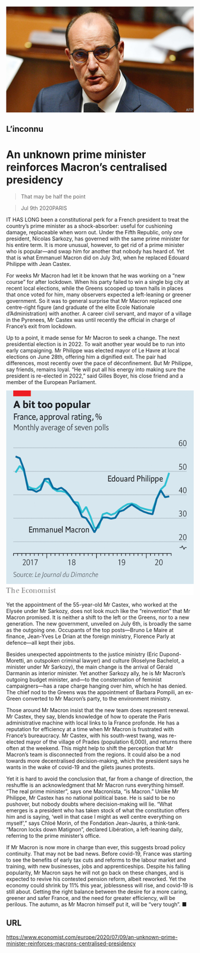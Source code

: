 ![](./images/20200711_EUP002_0.jpg)

## L’inconnu

# An unknown prime minister reinforces Macron’s centralised presidency

> That may be half the point

> Jul 9th 2020PARIS

IT HAS LONG been a constitutional perk for a French president to treat the country’s prime minister as a shock-absorber: useful for cushioning damage, replaceable when worn out. Under the Fifth Republic, only one president, Nicolas Sarkozy, has governed with the same prime minister for his entire term. It is more unusual, however, to get rid of a prime minister who is popular—and swap him for another that nobody has heard of. Yet that is what Emmanuel Macron did on July 3rd, when he replaced Edouard Philippe with Jean Castex.

For weeks Mr Macron had let it be known that he was working on a “new course” for after lockdown. When his party failed to win a single big city at recent local elections, while the Greens scooped up town halls in places that once voted for him, many observers expected a left-leaning or greener government. So it was to general surprise that Mr Macron replaced one centre-right figure (and graduate of the elite Ecole Nationale d’Administration) with another. A career civil servant, and mayor of a village in the Pyrenees, Mr Castex was until recently the official in charge of France’s exit from lockdown.

Up to a point, it made sense for Mr Macron to seek a change. The next presidential election is in 2022. To wait another year would be to run into early campaigning. Mr Philippe was elected mayor of Le Havre at local elections on June 28th, offering him a dignified exit. The pair had differences, most recently over the pace of déconfinement. But Mr Philippe, say friends, remains loyal. “He will put all his energy into making sure the president is re-elected in 2022,” said Gilles Boyer, his close friend and a member of the European Parliament.



![](./images/20200711_EUC364.png)

Yet the appointment of the 55-year-old Mr Castex, who worked at the Elysée under Mr Sarkozy, does not look much like the “reinvention” that Mr Macron promised. It is neither a shift to the left or the Greens, nor to a new generation. The new government, unveiled on July 6th, is broadly the same as the outgoing one. Occupants of the top posts—Bruno Le Maire at finance, Jean-Yves Le Drian at the foreign ministry, Florence Parly at defence—all kept their jobs.

Besides unexpected appointments to the justice ministry (Eric Dupond-Moretti, an outspoken criminal lawyer) and culture (Roselyne Bachelot, a minister under Mr Sarkozy), the main change is the arrival of Gérald Darmanin as interior minister. Yet another Sarkozy ally, he is Mr Macron’s outgoing budget minister, and—to the consternation of feminist campaigners—has a rape charge hanging over him, which he has denied. The chief nod to the Greens was the appointment of Barbara Pompili, an ex-Green converted to Mr Macron’s party, to the environment ministry.

Those around Mr Macron insist that the new team does represent renewal. Mr Castex, they say, blends knowledge of how to operate the Paris administrative machine with local links to la France profonde. He has a reputation for efficiency at a time when Mr Macron is frustrated with France’s bureaucracy. Mr Castex, with his south-west twang, was re-elected mayor of the village of Prades (population 6,000), and returns there often at the weekend. This might help to shift the perception that Mr Macron’s team is disconnected from the regions. It could also be a nod towards more decentralised decision-making, which the president says he wants in the wake of covid-19 and the gilets jaunes protests.

Yet it is hard to avoid the conclusion that, far from a change of direction, the reshuffle is an acknowledgment that Mr Macron runs everything himself. “The real prime minister”, says one Macronista, “is Macron.” Unlike Mr Philippe, Mr Castex has no national political base. He is said to be no pushover, but nobody doubts where decision-making will lie. “What emerges is a president who has taken stock of what the constitution offers him and is saying, ‘well in that case I might as well centre everything on myself’,” says Chloé Morin, of the Fondation Jean-Jaurès, a think-tank. “Macron locks down Matignon”, declared Libération, a left-leaning daily, referring to the prime minister’s office.

If Mr Macron is now more in charge than ever, this suggests broad policy continuity. That may not be bad news. Before covid-19, France was starting to see the benefits of early tax cuts and reforms to the labour market and training, with new businesses, jobs and apprenticeships. Despite his falling popularity, Mr Macron says he will not go back on these changes, and is expected to revive his contested pension reform, albeit reworked. Yet the economy could shrink by 11% this year, joblessness will rise, and covid-19 is still about. Getting the right balance between the desire for a more caring, greener and safer France, and the need for greater efficiency, will be perilous. The autumn, as Mr Macron himself put it, will be “very tough”. ■

## URL

https://www.economist.com/europe/2020/07/09/an-unknown-prime-minister-reinforces-macrons-centralised-presidency
